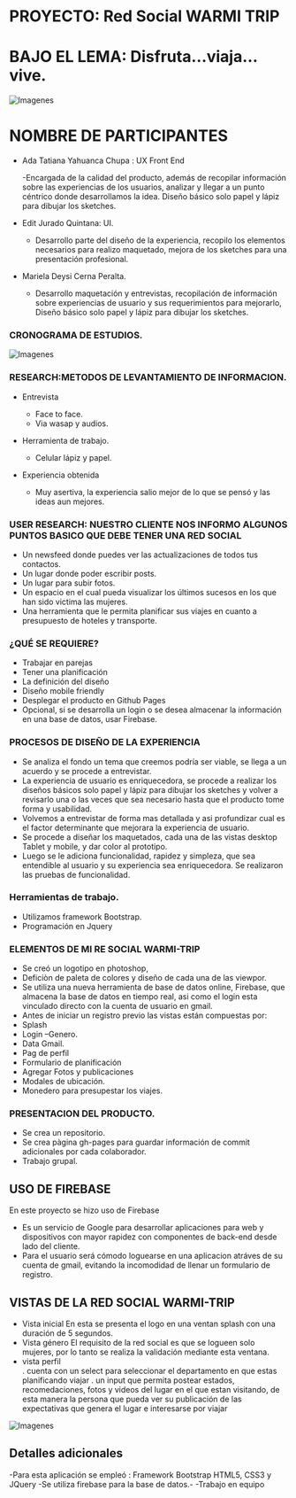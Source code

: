 # PROYECTO: Red Social WARMI TRIP
# BAJO EL LEMA: Disfruta…viaja…vive.

![Imagenes](assets/img/logomujerchica.png) 

# NOMBRE DE PARTICIPANTES

*	Ada Tatiana Yahuanca Chupa : UX  Front End

	-Encargada de la calidad del producto, además de recopilar información sobre las experiencias de los usuarios, analizar y llegar a un punto céntrico donde desarrollamos la idea. Diseño básico solo papel y lápiz para dibujar los sketches.

*	Edit Jurado Quintana: UI. 
	-	Desarrollo parte del diseño de la experiencia, recopilo los elementos necesarios para realizo maquetado, mejora de los sketches para una presentación profesional.

*	Mariela Deysi Cerna Peralta.
	-	Desarrollo maquetación y entrevistas, recopilación de información sobre experiencias de usuario y sus requerimientos para mejorarlo, Diseño básico solo papel y lápiz para dibujar los sketches.

### CRONOGRAMA DE ESTUDIOS.
![Imagenes](assets/img/cronograma.png) 

    
### RESEARCH:METODOS DE LEVANTAMIENTO DE INFORMACION.
*	Entrevista
	-	Face to face.
	-	Via wasap y audios.

*	Herramienta de trabajo.
    -	Celular lápiz y papel.

*	Experiencia obtenida
	-	Muy asertiva, la experiencia salio mejor de lo que se pensó y las ideas aun mejores.
    
### USER RESEARCH: NUESTRO CLIENTE NOS INFORMO ALGUNOS PUNTOS BASICO QUE DEBE TENER UNA RED SOCIAL

*	Un newsfeed donde puedes ver las actualizaciones de todos tus contactos.
*	Un lugar donde poder escribir posts.
*	Un lugar para subir fotos.
*	Un espacio en el cual pueda visualizar los últimos sucesos en los que han sido victima las mujeres.
*	Una herramienta que le permita planificar sus viajes en cuanto a presupuesto de hoteles y transporte.

### ¿QUÉ SE REQUIERE?
*	Trabajar en parejas
*	Tener una planificación
*	La definición del diseño
*	Diseño mobile friendly
*	Desplegar el producto en Github Pages
*	Opcional, si se desarrolla un login o se desea almacenar la información en una base de datos, usar Firebase.

### PROCESOS DE DISEÑO DE LA EXPERIENCIA
-	Se analiza el fondo un tema que creemos podría ser viable, se llega a un acuerdo y se procede a entrevistar.
-	La experiencia de usuario es enriquecedora,   se procede a realizar los diseños básicos solo papel y lápiz para dibujar los sketches y volver a revisarlo una o las veces que sea necesario hasta que el producto tome forma y usabilidad.
-	Volvemos a entrevistar de forma mas detallada y asi profundizar cual es el factor determinante que mejorara la experiencia de usuario.
-	Se procede a diseñar los maquetados, cada una de las vistas desktop Tablet y mobile, y dar color al prototipo.
-	Luego se le adiciona funcionalidad, rapidez y simpleza, que sea entendible al usuario y su experiencia sea enriquecedora.
	Se realizaron las pruebas de funcionalidad.

### Herramientas de trabajo.
*	Utilizamos framework Bootstrap.
*	Programación en Jquery

### ELEMENTOS DE MI RE SOCIAL WARMI-TRIP
*	Se creó un logotipo en photoshop,
*	Deficiòn de paleta de colores y diseño de cada una de las viewpor.
*	Se utiliza una nueva herramienta de base de datos online, Firebase, que almacena la base de       datos en tiempo        real, asi como el login esta vinculado directo con la cuenta de usuario en        gmail.
*	Antes de iniciar un registro previo las vistas están compuestas por:
*	Splash
*	Login –Genero.
*	Data Gmail. 
*	Pag de perfil
*	Formulario de planificación
*	Agregar Fotos y publicaciones
*	Modales de ubicación.
*	Monedero para presupestar los viajes.

###	PRESENTACION DEL PRODUCTO.
*	Se crea un repositorio.
*	Se crea pàgina gh-pages para guardar información de commit adicionales por cada colaborador.
*	Trabajo grupal.

## USO DE FIREBASE

En este proyecto se hizo  uso de Firebase
* Es un servicio de Google para desarrollar aplicaciones para web y dispositivos con mayor rapidez con componentes de back-end desde lado del cliente.
* Para el usuario será cómodo loguearse en una aplicacion atráves de su cuenta de gmail, evitando la incomodidad  de llenar un formulario de registro. 


## VISTAS DE LA RED SOCIAL WARMI-TRIP

-   Vista inicial
	En esta se presenta el logo en una ventan splash con una duración de 5 segundos.
-   Vista género
	El requisito de la red social es que se logueen solo mujeres, por lo tanto se realiza la validación mediante esta ventana.
-   vista perfil	
	. cuenta con un select para seleccionar el departamento en que estas planificando viajar
	. un input  que permita  postear estados, recomedaciones, fotos y videos del lugar en el que estan visitando, de esta manera la persona  que pueda ver su publicación de las expectativas que genera el lugar e interesarse por viajar

![Imagenes](assets/img/pantallasReadme.png) 

## Detalles adicionales
-Para esta aplicación se empleó : Framework Bootstrap HTML5, CSS3 y JQuery
-Se utiliza firebase para la base de datos.-
-Trabajo en equipo